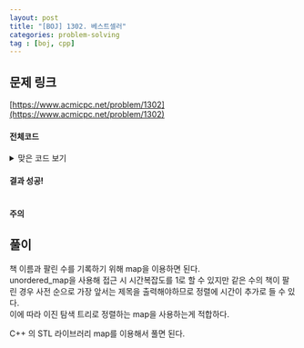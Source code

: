 ```yaml
---
layout: post
title: "[BOJ] 1302. 베스트셀러"
categories: problem-solving
tag : [boj, cpp]
---
```


## 문제 링크<br>
 [https://www.acmicpc.net/problem/1302](https://www.acmicpc.net/problem/1302)<br>


#### 전체코드<br>

<details>
<summary>맞은 코드 보기</summary>
<div markdown="1">

```cpp
#include<iostream>
#include<vector>
#include<string>
#include<map>

using namespace std;

string solution(int n, vector<string> soldList){
    string answer = "";
    map<string, int> sold;

    for(auto& book: soldList) sold[book]++;
    
    int max = 0;
    for(auto& book: sold){
        if(book.second > max){
            answer = book.first;
            max = book.second;
        }
    }

    return answer;
}

int main(){
    ios_base::sync_with_stdio(false);
	cin.tie(NULL);

    int n; cin>>n;
    vector<string> soldList;
    for(int idx=0; idx<n; idx++){
        string book; cin>>book;
        soldList.push_back(book);
    }
    
    string answer = solution(n, soldList);

    cout<<answer;

    return 0;
}
```
</div>
</details>

#### 결과 성공!<br>
![]()

<div class="divider"></div>

#### 주의 <br> 

## 풀이<br>

책 이름과 팔린 수를 기록하기 위해 map을 이용하면 된다.<br>
unordered_map을 사용해 접근 시 시간복잡도를 1로 할 수 있지만 같은 수의 책이 팔린 경우 사전 순으로 가장 앞서는 제목을 출력해야하므로 정렬에 시간이 추가로 들 수 있다.<br>
이에 따라 이진 탐색 트리로 정렬하는 map을 사용하는게 적합하다.<br>

C++ 의 STL 라이브러리 map를 이용해서 풀면 된다.  


